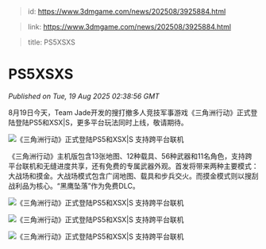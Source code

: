 > id: https://www.3dmgame.com/news/202508/3925884.html

> link: https://www.3dmgame.com/news/202508/3925884.html

> title: PS5XSXS

# PS5XSXS
_Published on Tue, 19 Aug 2025 02:38:56 GMT_

8月19日今天，Team Jade开发的搜打撤多人竞技军事游戏《三角洲行动》正式登陆登陆PS5和XSX|S，更多平台玩法同时上线，敬请期待。

![《三角洲行动》正式登陆PS5和XSX|S 支持跨平台联机](https://img.3dmgame.com/uploads/images/news/20250819/1755571099_857481.png)

《三角洲行动》主机版包含13张地图、12种载具、56种武器和11名角色，支持跨平台联机和无缝进度共享，还有免费的专属武器外观。首发将带来两种主要模式：大战场和摸金。大战场模式包含广阔地图、载具和步兵交火。而摸金模式则以搜刮战利品为核心。“黑鹰坠落”作为免费DLC。

![《三角洲行动》正式登陆PS5和XSX|S 支持跨平台联机](https://img.3dmgame.com/uploads/images/news/20250819/1755571109_455563.png)

![《三角洲行动》正式登陆PS5和XSX|S 支持跨平台联机](https://img.3dmgame.com/uploads/images/news/20250819/1755571109_811887.png)

![《三角洲行动》正式登陆PS5和XSX|S 支持跨平台联机](https://img.3dmgame.com/uploads/images/news/20250819/1755571109_208316.png)
